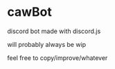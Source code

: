 # cawBot
discord bot made with discord.js

will probably always be wip

feel free to copy/improve/whatever
